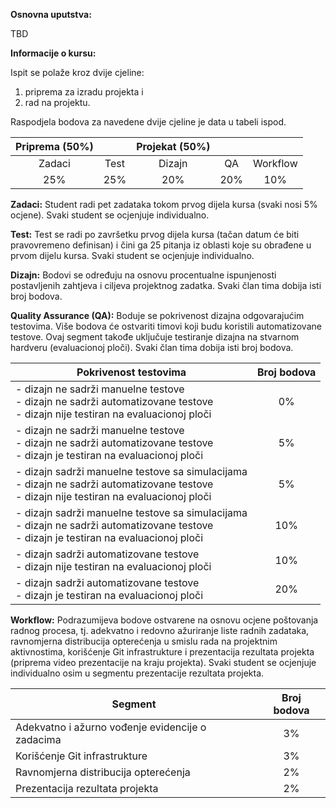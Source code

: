 **Osnovna uputstva:**

TBD

**Informacije o kursu:**

Ispit se polaže kroz dvije cjeline:
1. priprema za izradu projekta i
2. rad na projektu.

Raspodjela bodova za navedene dvije cjeline je data u tabeli ispod.

| Priprema (50%) || Projekat (50%) |||
| :------: | :------: | :------: | :------: | :------: |
| Zadaci | Test | Dizajn | QA | Workflow |
| 25% | 25% | 20%| 20% | 10% |

**Zadaci:** Student radi pet zadataka tokom prvog dijela kursa (svaki nosi 5% ocjene). Svaki student se ocjenjuje individualno.

**Test:** Test se radi po završetku prvog dijela kursa (tačan datum će biti pravovremeno definisan) i čini ga 25 pitanja iz oblasti koje su obrađene u prvom dijelu kursa. Svaki student se ocjenjuje individualno.

**Dizajn:** Bodovi se određuju na osnovu procentualne ispunjenosti postavljenih zahtjeva i ciljeva projektnog zadatka. Svaki član tima dobija isti broj bodova.

**Quality Assurance (QA):** Boduje se pokrivenost dizajna odgovarajućim testovima. Više bodova će ostvariti timovi koji budu koristili automatizovane testove. Ovaj segment takođe uključuje testiranje dizajna na stvarnom hardveru (evaluacionoj ploči). Svaki član tima dobija isti broj bodova.

| Pokrivenost testovima | Broj bodova |
| ------ | :------: |
| - dizajn ne sadrži manuelne testove <br> - dizajn ne sadrži automatizovane testove <br> - dizajn nije testiran na evaluacionoj ploči | 0% |
| - dizajn ne sadrži manuelne testove <br> - dizajn ne sadrži automatizovane testove <br> - dizajn je testiran na evaluacionoj ploči | 5% |
| - dizajn sadrži manuelne testove sa simulacijama <br> - dizajn ne sadrži automatizovane testove <br> - dizajn nije testiran na evaluacionoj ploči | 5% |
| - dizajn sadrži manuelne testove sa simulacijama <br> - dizajn ne sadrži automatizovane testove <br> - dizajn je testiran na evaluacionoj ploči | 10% |
| - dizajn sadrži automatizovane testove <br> - dizajn nije testiran na evaluacionoj ploči | 10% |
| - dizajn sadrži automatizovane testove <br> - dizajn je testiran na evaluacionoj ploči | 20% |

**Workflow:** Podrazumijeva bodove ostvarene na osnovu ocjene poštovanja radnog procesa, tj. adekvatno i redovno ažuriranje liste radnih zadataka, ravnomjerna distribucija opterećenja u smislu rada na projektnim aktivnostima, korišćenje Git infrastrukture i prezentacija rezultata projekta (priprema video prezentacije na kraju projekta). Svaki student se ocjenjuje individualno osim u segmentu prezentacije rezultata projekta.

| Segment | Broj bodova |
| ------ | :------: |
| Adekvatno i ažurno vođenje evidencije o zadacima | 3% |
| Korišćenje Git infrastrukture | 3% |
| Ravnomjerna distribucija opterećenja | 2% |
| Prezentacija rezultata projekta | 2% |